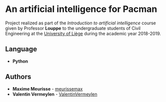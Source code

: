 # An artificial intelligence for Pacman

Project realized as part of the *Introduction to artificial intelligence* course given by Professor **Louppe** to the undergraduate students of Civil Engineering at the [University of Liège](https://www.uliege.be/) during the academic year 2018-2019.

## Language

* **Python**

## Authors

* **Maxime Meurisse** - [meurissemax](https://github.com/meurissemax)
* **Valentin Vermeylen** - [ValentinVermeylen](https://github.com/ValentinVermeylen)
